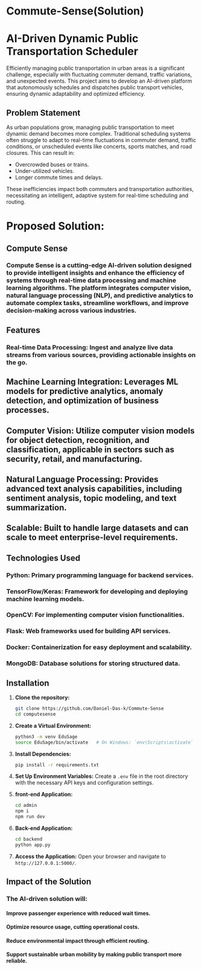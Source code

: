 # Commute-Sense(Solution)
# AI-Driven Dynamic Public Transportation Scheduler

Efficiently managing public transportation in urban areas is a significant challenge, especially with fluctuating commuter demand, traffic variations, and unexpected events. This project aims to develop an AI-driven platform that autonomously schedules and dispatches public transport vehicles, ensuring dynamic adaptability and optimized efficiency.

## Problem Statement

As urban populations grow, managing public transportation to meet dynamic demand becomes more complex. Traditional scheduling systems often struggle to adapt to real-time fluctuations in commuter demand, traffic conditions, or unscheduled events like concerts, sports matches, and road closures. This can result in:

- Overcrowded buses or trains.
- Under-utilized vehicles.
- Longer commute times and delays.

These inefficiencies impact both commuters and transportation authorities, necessitating an intelligent, adaptive system for real-time scheduling and routing.

# Proposed Solution: 
## Compute Sense

### Compute Sense is a cutting-edge AI-driven solution designed to provide intelligent insights and enhance the efficiency of systems through real-time data processing and machine learning algorithms. The platform integrates computer vision, natural language processing (NLP), and predictive analytics to automate complex tasks, streamline workflows, and improve decision-making across various industries.


## Features

### Real-time Data Processing: Ingest and analyze live data streams from various sources, providing actionable insights on the go.
## Machine Learning Integration: Leverages ML models for predictive analytics, anomaly detection, and optimization of business processes.
## Computer Vision: Utilize computer vision models for object detection, recognition, and classification, applicable in sectors such as security, retail, and manufacturing.
## Natural Language Processing: Provides advanced text analysis capabilities, including sentiment analysis, topic modeling, and text summarization.
## Scalable: Built to handle large datasets and can scale to meet enterprise-level requirements.


## Technologies Used

### Python: Primary programming language for backend services.
### TensorFlow/Keras: Framework for developing and deploying machine learning models.
### OpenCV: For implementing computer vision functionalities.
### Flask: Web frameworks used for building API services.
### Docker: Containerization for easy deployment and scalability.
### MongoDB: Database solutions for storing structured data.



## Installation

1. **Clone the repository:**

   ```bash
   git clone https://github.com/Daniel-Das-k/Commute-Sense
   cd computesense
   ```

2. **Create a Virtual Environment:**
   ```bash
   python3 -m venv EduSage
   source EduSage/bin/activate   # On Windows: `env\Scripts\activate`
   ```

3. **Install Dependencies:**
   ```bash
   pip install -r requirements.txt
   ```

4. **Set Up Environment Variables:**
   Create a `.env` file in the root directory with the necessary API keys and configuration settings.

5. **front-end Application:**
   ```bash
   cd admin
   npm i 
   npm run dev
   ```

6. **Back-end Application:**
    ```bash
   cd backend
   python app.py
   ```

7. **Access the Application:**
   Open your browser and navigate to `http://127.0.0.1:5000/`.


## Impact of the Solution
### The AI-driven solution will:

#### Improve passenger experience with reduced wait times.
#### Optimize resource usage, cutting operational costs.
#### Reduce environmental impact through efficient routing.
#### Support sustainable urban mobility by making public transport more reliable.
